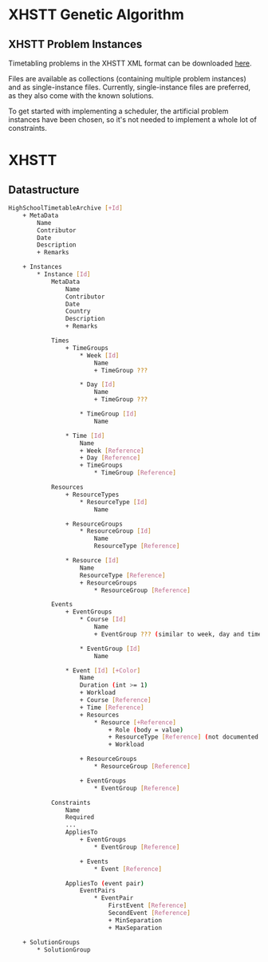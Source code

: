# XHSTT Genetic Algorithm

## XHSTT Problem Instances
Timetabling problems in the XHSTT XML format can be downloaded
[here](https://www.utwente.nl/en/eemcs/dmmp/hstt/archives/).

Files are available as collections (containing multiple problem instances)
and as single-instance files. Currently, single-instance files are preferred,
as they also come with the known solutions.

To get started with implementing a scheduler, the artificial problem instances
have been chosen, so it's not needed to implement a whole lot of constraints.

# XHSTT
## Datastructure
```sh
HighSchoolTimetableArchive [+Id]
    + MetaData
        Name
        Contributor
        Date
        Description
        + Remarks

    + Instances
        * Instance [Id]
            MetaData
                Name
                Contributor
                Date
                Country
                Description
                + Remarks

            Times
                + TimeGroups
                    * Week [Id]
                        Name
                        + TimeGroup ???

                    * Day [Id]
                        Name
                        + TimeGroup ???

                    * TimeGroup [Id]
                        Name

                * Time [Id]
                    Name
                    + Week [Reference]
                    + Day [Reference]
                    + TimeGroups
                        * TimeGroup [Reference]

            Resources
                + ResourceTypes
                    * ResourceType [Id]
                        Name

                + ResourceGroups
                    * ResourceGroup [Id]
                        Name
                        ResourceType [Reference]

                * Resource [Id]
                    Name
                    ResourceType [Reference]
                    + ResourceGroups
                        * ResourceGroup [Reference]

            Events
                + EventGroups
                    * Course [Id]
                        Name
                        + EventGroup ??? (similar to week, day and timegroup)

                    * EventGroup [Id]
                        Name

                * Event [Id] [+Color]
                    Name
                    Duration (int >= 1)
                    + Workload
                    + Course [Reference]
                    + Time [Reference]
                    + Resources
                        * Resource [+Reference]
                            + Role (body = value)
                            + ResourceType [Reference] (not documented well)
                            + Workload

                    + ResourceGroups
                        * ResourceGroup [Reference]

                    + EventGroups
                        * EventGroup [Reference]

            Constraints
                Name
                Required
                ...
                AppliesTo
                    + EventGroups
                        * EventGroup [Reference]

                    + Events
                        * Event [Reference]

                AppliesTo (event pair)
                    EventPairs
                        * EventPair
                            FirstEvent [Reference]
                            SecondEvent [Reference]
                            + MinSeparation
                            + MaxSeparation

    + SolutionGroups
        * SolutionGroup

```

